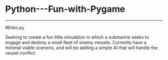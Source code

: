 # Python---Fun-with-Pygame

----------------------------------------------------------------------------------------------------------------------------
#Ekko.py

  Seeking to create a fun little simulation in which a submarine seeks to engage and destroy a small fleet of enemy vessels.
  Currently have a minimal viable scenerio, and will be adding a simple AI that will handle the vessel conflict. 
